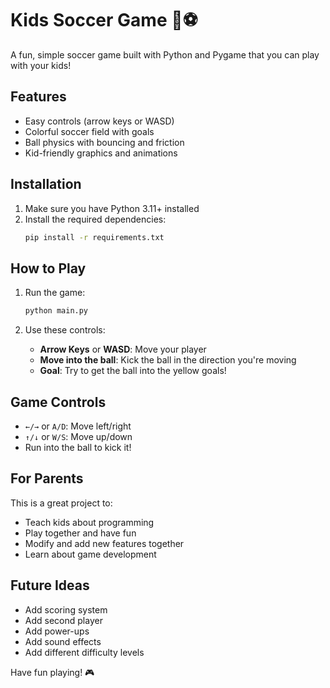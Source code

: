 # Kids Soccer Game 🥅⚽

A fun, simple soccer game built with Python and Pygame that you can play with your kids!

## Features

- Easy controls (arrow keys or WASD)
- Colorful soccer field with goals
- Ball physics with bouncing and friction
- Kid-friendly graphics and animations

## Installation

1. Make sure you have Python 3.11+ installed
2. Install the required dependencies:
   ```bash
   pip install -r requirements.txt
   ```

## How to Play

1. Run the game:
   ```bash
   python main.py
   ```

2. Use these controls:
   - **Arrow Keys** or **WASD**: Move your player
   - **Move into the ball**: Kick the ball in the direction you're moving
   - **Goal**: Try to get the ball into the yellow goals!

## Game Controls

- `←/→` or `A/D`: Move left/right
- `↑/↓` or `W/S`: Move up/down
- Run into the ball to kick it!

## For Parents

This is a great project to:
- Teach kids about programming
- Play together and have fun
- Modify and add new features together
- Learn about game development

## Future Ideas

- Add scoring system
- Add second player
- Add power-ups
- Add sound effects
- Add different difficulty levels

Have fun playing! 🎮